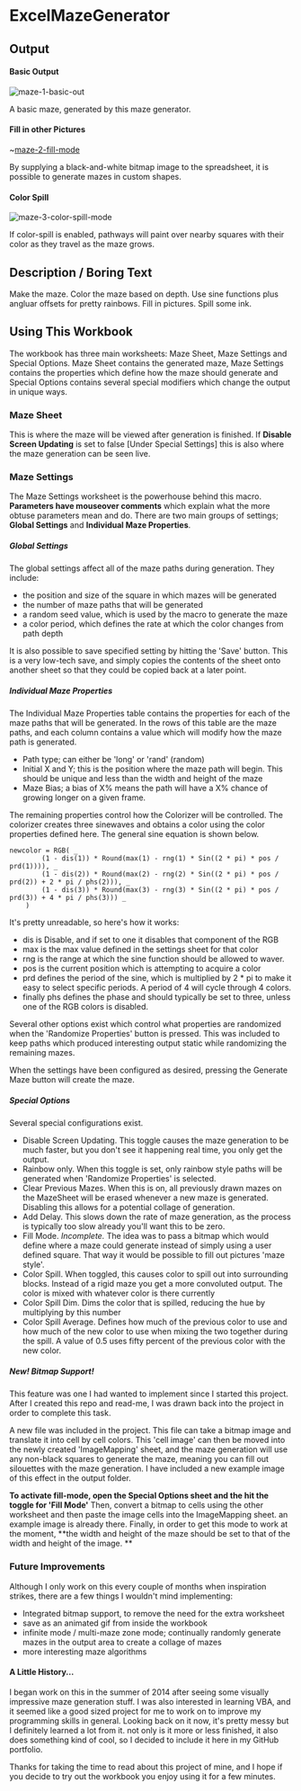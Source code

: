 # ExcelMazeGenerator

## Output

#### Basic Output

![maze-1-basic-out](https://github.com/WilliamTheMarsman/ExcelMazeGenerator/blob/master/Example%20Output/standardoutput.png)

A basic maze, generated by this maze generator.

#### Fill in other Pictures

~[maze-2-fill-mode](https://github.com/WilliamTheMarsman/ExcelMazeGenerator/blob/master/Example%20Output/imagemapping.png?raw=true)

By supplying a black-and-white bitmap image to the spreadsheet, it is possible to generate mazes in custom shapes.

#### Color Spill

![maze-3-color-spill-mode](https://github.com/WilliamTheMarsman/ExcelMazeGenerator/blob/master/Example%20Output/colorspilloutput.png)

If color-spill is enabled, pathways will paint over nearby squares with their color as they travel as the maze grows.

## Description / Boring Text

Make the maze. Color the maze based on depth. Use sine functions plus angluar offsets for pretty rainbows. Fill in pictures. Spill some ink.

## Using This Workbook

The workbook has three main worksheets: Maze Sheet, Maze Settings and Special Options. Maze Sheet contains the generated maze, Maze Settings contains the properties which define how the maze should generate and Special Options contains several special modifiers which change the output in unique ways.

### Maze Sheet

This is where the maze will be viewed after generation is finished. If **Disable Screen Updating** is set to false [Under Special Settings] this is also where the maze generation can be seen live.

### Maze Settings

The Maze Settings worksheet is the powerhouse behind this macro. **Parameters have mouseover comments** which explain what the more obtuse parameters mean and do. There are two main groups of settings; **Global Settings**  and **Individual Maze Properties**.

##### Global Settings

The global settings affect all of the maze paths during generation. They include:
- the position and size of the square in which mazes will be generated
- the number of maze paths that will be generated
- a random seed value, which is used by the macro to generate the maze
- a color period, which defines the rate at which the color changes from path depth

It is also possible to save specified setting by hitting the 'Save' button. This is a very low-tech save, and simply copies the contents of the sheet onto another sheet so that they could be copied back at a later point.

##### Individual Maze Properties

The Individual Maze Properties table contains the properties for each of the maze paths that will be generated. In the rows of this table are the maze paths, and each column contains a value which will modify how the maze path is generated.

- Path type; can either be 'long' or 'rand' (random)
- Initial X and Y; this is the position where the maze path will begin. This should be unique and less than the width and height of the maze
- Maze Bias; a bias of X% means the path will have a X% chance of growing longer on a given frame.

The remaining properties control how the Colorizer will be controlled. The colorizer creates three sinewaves and obtains a color using the color properties defined here. The general sine equation is shown below.
```
newcolor = RGB( _
        (1 - dis(1)) * Round(max(1) - rng(1) * Sin((2 * pi) * pos / prd(1)))), _
        (1 - dis(2)) * Round(max(2) - rng(2) * Sin((2 * pi) * pos / prd(2)) + 2 * pi / phs(2))), _
        (1 - dis(3)) * Round(max(3) - rng(3) * Sin((2 * pi) * pos / prd(3)) + 4 * pi / phs(3))) _
    )
```

It's pretty unreadable, so here's how it works:
- dis is Disable, and if set to one it disables that component of the RGB
- max is the max value defined in the settings sheet for that color
- rng is the range at which the sine function should be allowed to waver. 
- pos is the current position which is attempting to acquire a color
- prd defines the period of the sine, which is multiplied by 2 * pi to make it easy to select specific periods. A period of 4 will cycle through 4 colors.
- finally phs defines the phase and should typically be set to three, unless one of the RGB colors is disabled.

Several other options exist which control what properties are randomized when the 'Randomize Properties' button is pressed. This was included to keep paths which produced interesting output static while randomizing the remaining mazes.

When the settings have been configured as desired, pressing the Generate Maze button will create the maze.

##### Special Options

Several special configurations exist.
- Disable Screen Updating. This toggle causes the maze generation to be much faster, but you don't see it happening real time, you only get the output.
- Rainbow only. When this toggle is set, only rainbow style paths will be generated when 'Randomize Properties' is selected.
- Clear Previous Mazes. When this is on, all previously drawn mazes on the MazeSheet will be erased whenever a new maze is generated. Disabling this allows for a potential collage of generation.
- Add Delay. This slows down the rate of maze generation, as the process is typically too slow already you'll want this to be zero.
- Fill Mode. *Incomplete.* The idea was to pass a bitmap which would define where a maze could generate instead of simply using a user defined square. That way it would be possible to fill out pictures 'maze style'.
- Color Spill. When toggled, this causes color to spill out into surrounding blocks. Instead of a rigid maze you get a more convoluted output. The color is mixed with whatever color is there currently
- Color Spill Dim. Dims the color that is spilled, reducing the hue by multiplying by this number
- Color Spill Average. Defines how much of the previous color to use and how much of the new color to use when mixing the two together during the spill. A value of 0.5 uses fifty percent of the previous color with the new color. 

##### New! Bitmap Support!

This feature was one I had wanted to implement since I started this project. After I created this repo and read-me, I was drawn back into the project in order to complete this task.

A new file was included in the project. This file can take a bitmap image and translate it into cell by cell colors. This 'cell image' can then be moved into the newly created 'ImageMapping' sheet, and the maze generation will use any non-black squares to generate the maze, meaning you can fill out silouettes with the maze generation. I have included a new example image of this effect in the output folder. 

**To activate fill-mode, open the Special Options sheet and the hit the toggle for 'Fill Mode'** Then, convert a bitmap to cells using the other worksheet and then paste the image cells into the ImageMapping sheet. an example image is already there. Finally, in order to get this mode to work at the moment, **the width and height of the maze should be set to that of the width and height of the image. **

### Future Improvements
Although I only work on this every couple of months when inspiration strikes, there are a few things I wouldn't mind implementing:
- Integrated bitmap support, to remove the need for the extra worksheet
- save as an animated gif from inside the workbook
- infinite mode / multi-maze zone mode; continually randomly generate mazes in the output area to create a collage of mazes
- more interesting maze algorithms

#### A Little History...

I began work on this in the summer of 2014 after seeing some visually impressive maze generation stuff. I was also interested in learning VBA, and it seemed like a good sized project for me to work on to improve my programming skills in general. Looking back on it now, it's pretty messy but I definitely learned a lot from it. not only is it more or less finished, it also does something kind of cool, so I decided to include it here in my GitHub portfolio.

Thanks for taking the time to read about this project of mine, and I hope if you decide to try out the workbook you enjoy using it for a few minutes.
